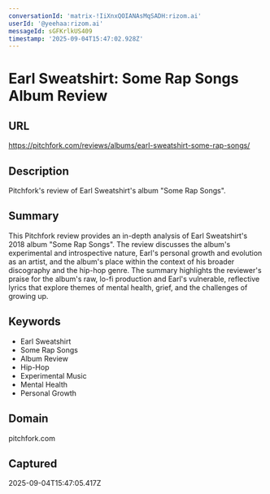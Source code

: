 ```yaml
---
conversationId: 'matrix-!IiXnxQOIANAsMqSADH:rizom.ai'
userId: '@yeehaa:rizom.ai'
messageId: sGFKrlkUS409
timestamp: '2025-09-04T15:47:02.928Z'
---
```

# Earl Sweatshirt: Some Rap Songs Album Review

## URL
https://pitchfork.com/reviews/albums/earl-sweatshirt-some-rap-songs/

## Description
Pitchfork's review of Earl Sweatshirt's album "Some Rap Songs".

## Summary
This Pitchfork review provides an in-depth analysis of Earl Sweatshirt's 2018 album "Some Rap Songs". The review discusses the album's experimental and introspective nature, Earl's personal growth and evolution as an artist, and the album's place within the context of his broader discography and the hip-hop genre. The summary highlights the reviewer's praise for the album's raw, lo-fi production and Earl's vulnerable, reflective lyrics that explore themes of mental health, grief, and the challenges of growing up.

## Keywords

- Earl Sweatshirt
- Some Rap Songs
- Album Review
- Hip-Hop
- Experimental Music
- Mental Health
- Personal Growth

## Domain
pitchfork.com

## Captured
2025-09-04T15:47:05.417Z
